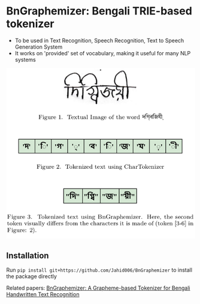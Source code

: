 # BnGraphemizer: Bengali TRIE-based tokenizer

- To be used in Text Recognition, Speech Recognition, Text to Speech Generation System
- It works on 'provided' set of vocabulary, making it useful for many NLP systems

![How BnGraphemizer Works](resource/BnGraphemizer.png)


## Installation

Run
`
pip install git+https://github.com/Jahid006/BnGraphemizer
` to install the package directly

Related papers: [BnGraphemizer: A Grapheme-based Tokenizer for Bengali Handwritten Text Recognition](https://www.researchgate.net/publication/378148698_BnGraphemizer_A_Grapheme-based_Tokenizer_for_Bengali_Handwritten_Text_Recognition)
